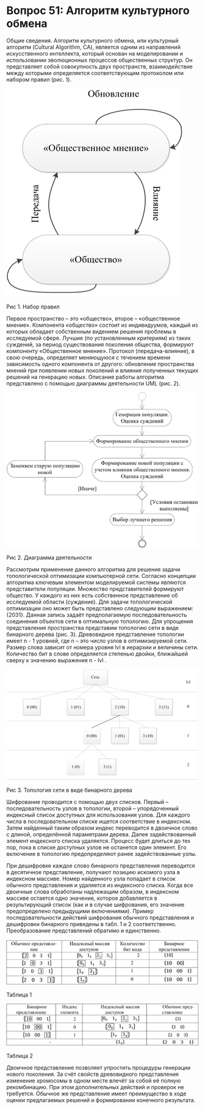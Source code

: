 # Вопрос 51: Алгоритм культурного обмена

Общие сведения. Алгоритм культурного обмена, или культурный алгоритм (Cultural Algorithm, CA), является одним из направлений искусственного интеллекта, который основан на моделировании и использовании эволюционных процессов общественных структур. Он представляет собой совокупность двух пространств, взаимодействие между которыми определяется соответствующим протоколом или набором правил (рис. 1).

![Рис 1. Набор правил](../resources/imgs/t51_1.png)

Рис 1. Набор правил

Первое пространство – это «общество», второе – «общественное мнение». Компонента «общество» состоит из индивидуумов, каждый из которых обладает собственным видением решения проблемы в исследуемой сфере. Лучшие (по установленным критериям) из таких суждений, за период существования поколения общества, формируют компоненту «Общественное мнение». Протокол (передача-влияние), в свою очередь, определяет меняющуюся с течением времени зависимость одного компонента от другого: обновление пространства мнений при появлении новых поколений и влияние полученных текущих решений на генерацию новых. Описание работы алгоритма представлено с помощью диаграммы деятельности UML (рис. 2).

![Рис 2. Диаграмма деятельности](../resources/imgs/t51_2.png)

Рис 2. Диаграмма деятельности

Рассмотрим применение данного алгоритма для решения задачи топологической оптимизации компьютерной сети. Согласно концепции алгоритма ключевым элементом моделируемой системы являются представители популяции. Множество представителей формируют общество. У каждого из них есть собственное представление об исследуемой области (суждение). Для задачи топологической оптимизации оно может быть представлено следующим выражением: {2031}. Данная запись задаёт предполагаемую последовательность соединения объектов сети в оптимальную топологию. Для упрощения представления пространства представим топологию сети в виде бинарного дерева (рис. 3). Древовидное представление топологии имеет n - 1 уровней, где n – это число узлов в оптимизируемой сети. Размер слова зависит от номера уровня lvl в иерархии и величины сети. Количество бит в слове определяется степенью двойки, ближайшей сверху к значению выражения n - lvl .

![Рис 3. Топология сети в виде бинарного дерева](../resources/imgs/t51_3.png)

Рис 3. Топология сети в виде бинарного дерева

Шифрование проводится с помощью двух списков. Первый – последовательность узлов в топологии, второй – упорядоченный индексный список доступных для использования узлов. Для каждого числа в последовательном списке ищется соответствие в индексном. Затем найденный таким образом индекс переводится в двоичное слово с длиной, определённой параметрами дерева. Далее задействованный элемент индексного списка удаляется. Процесс будет длиться до тех пор, пока в списке доступных узлов не останется один элемент. Его включение в топологию предопределяют ранее задействованные узлы.

При дешифровке каждое слово бинарного представления переводится в десятичное представление, получают позицию искомого узла в индексном массиве. Номер найденного узла попадает в список обычного представления и удаляется из
индексного списка. Когда все двоичные слова обработаны надлежащим образом, в индексном массиве остается одно значение, которое добавляется в результирующий список (как и в случае шифрования, его значение предопределено предыдущими включениями). Пример последовательности действий шифрования обычного представления и дешифровки бинарного приведены в табл. 1 и 2 соответственно. Преобразование представлений обратимо и единственно.

![Таблица 1](../resources/imgs/t51_4.png)

Таблица 1

![Таблица 2](../resources/imgs/t51_5.png)

Таблица 2

Двоичное представление позволяет упростить процедуры генерации нового поколения. За счёт свойств древовидного представления изменение хромосомы в одном месте влечёт за собой её полную рекомбинацию. При этом дополнительных действий и проверок не требуется. Обычное же представление имеет преимущество в ходе оценки предлагаемых решений и формировании конечного результата.
